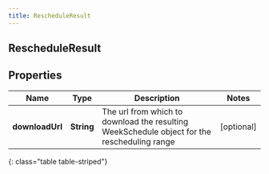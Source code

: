 ```yaml
---
title: RescheduleResult
---
```

## RescheduleResult


## Properties

| Name | Type | Description | Notes |
| ------------ | ------------- | ------------- | ------------- |
| **downloadUrl** | **String** | The url from which to download the resulting WeekSchedule object for the rescheduling range |  [optional] |
{: class="table table-striped"}



